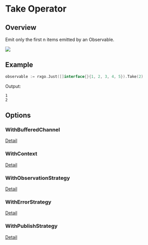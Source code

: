 # Take Operator

## Overview

Emit only the first n items emitted by an Observable.

![](http://reactivex.io/documentation/operators/images/take.png)

## Example

```go
observable := rxgo.Just([]interface{}{1, 2, 3, 4, 5}).Take(2)
```

Output:

```
1
2
```

## Options

### WithBufferedChannel

[Detail](options.md#withbufferedchannel)

### WithContext

[Detail](options.md#withcontext)

### WithObservationStrategy

[Detail](options.md#withobservationstrategy)

### WithErrorStrategy

[Detail](options.md#witherrorstrategy)

### WithPublishStrategy

[Detail](options.md#withpublishstrategy)